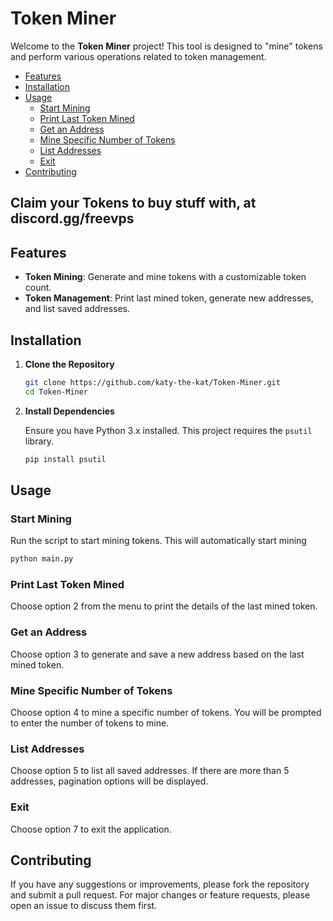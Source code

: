 # Token Miner

Welcome to the **Token Miner** project! This tool is designed to "mine" tokens and perform various operations related to token management.

- [Features](#features)
- [Installation](#installation)
- [Usage](#usage)
  - [Start Mining](#start-mining)
  - [Print Last Token Mined](#print-last-token-mined)
  - [Get an Address](#get-an-address)
  - [Mine Specific Number of Tokens](#mine-specific-number-of-tokens)
  - [List Addresses](#list-addresses)
  - [Exit](#exit)
- [Contributing](#contributing)

## Claim your Tokens to buy stuff with, at discord.gg/freevps

## Features

- **Token Mining**: Generate and mine tokens with a customizable token count.
- **Token Management**: Print last mined token, generate new addresses, and list saved addresses.
 
## Installation

1. **Clone the Repository**

   ```bash
   git clone https://github.com/katy-the-kat/Token-Miner.git
   cd Token-Miner
   ```

2. **Install Dependencies**

   Ensure you have Python 3.x installed. This project requires the `psutil` library.

   ```bash
   pip install psutil
   ```

## Usage

### Start Mining

Run the script to start mining tokens. This will automatically start mining

```bash
python main.py
```

### Print Last Token Mined

Choose option 2 from the menu to print the details of the last mined token.

### Get an Address

Choose option 3 to generate and save a new address based on the last mined token.

### Mine Specific Number of Tokens

Choose option 4 to mine a specific number of tokens. You will be prompted to enter the number of tokens to mine.

### List Addresses

Choose option 5 to list all saved addresses. If there are more than 5 addresses, pagination options will be displayed.

### Exit

Choose option 7 to exit the application.

## Contributing

If you have any suggestions or improvements, please fork the repository and submit a pull request. For major changes or feature requests, please open an issue to discuss them first.

